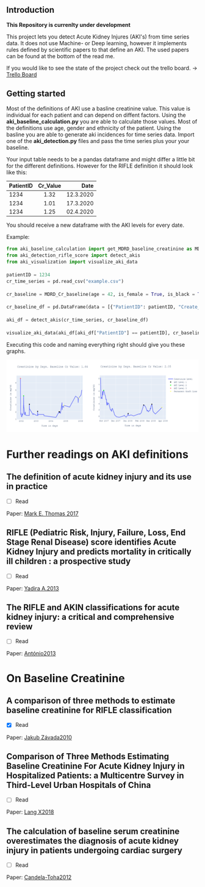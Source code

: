 ## Introduction

**This Repository is currenlty under development**

This project lets you detect Acute Kidney Injures (AKI's) from time series data. It does not use Machine- or Deep learning, however it implements rules defined by scientific papers to that define an AKI. The used papers can be found at the bottom of the read me. 

If you would like to see the state of the project check out the trello board. ->
[Trello Board](https://trello.com/b/JrzoR8ww)

## Getting started

Most of the definitions of AKI use a basline creatinine value. This value is individual for each patient and can depend on diffent factors. Using the **aki_baseline_calculation.py** you are able to calculate those values. Most of the definitions use age, gender and ethnicity of the patient.
Using the basline you are able to generate aki incidences for time series data. Import one of the __aki_detection.py__ files and pass the time series plus your your baseline.

Your input table needs to be a pandas dataframe and might differ a little bit for the different definitions. However for the RIFLE definition it should look like this:

| PatientID        | Cr_Value           | Date  |
| ------------- |:-------------:| -----:|
| 1234      | 1.32 | 12.3.2020 |
| 1234      | 1.01      |   17.3.2020 |
| 1234 | 1.25      |    02.4.2020 |

You should receive a new dataframe with the AKI levels for every date. 

Example:


```python
from aki_baseline_calculation import get_MDRD_baseline_creatinine as MDRD_Cr_baseline
from aki_detection_rifle_score import detect_akis
from aki_visualization import visualize_aki_data

patientID = 1234
cr_time_series = pd.read_csv("example.csv")

cr_baseline = MDRD_Cr_baseline(age = 42, is_female = True, is_black = True)

cr_baseline_df = pd.DataFrame(data = [{"PatientID": patientID, "Create_Baseline": cr_baseline}])

aki_df = detect_akis(cr_time_series, cr_baseline_df)

visualize_aki_data(aki_df[aki_df["PatientID"] == patientID], cr_baseline)
```

Executing this code and naming everything right should give you these graphs.

![model1](./ReadMeAssets/example.png)


# Further readings on AKI definitions

## The definition of acute kidney injury and its use in practice

- [ ] Read

Paper: [Mark E. Thomas 2017](https://www.sciencedirect.com/science/article/pii/S0085253815300351)


## RIFLE (Pediatric Risk, Injury, Failure, Loss, End Stage Renal Disease) score identifies Acute Kidney Injury and predicts mortality in critically ill children : a prospective study

- [ ] Read

Paper: [Yadira A.2013](https://www.ncbi.nlm.nih.gov/pmc/articles/PMC4238883/)

## The RIFLE and AKIN classifications for acute kidney injury: a critical and comprehensive review

- [ ] Read

Paper: [António2013](https://watermark.silverchair.com/sfs160.pdf?token=AQECAHi208BE49Ooan9kkhW_Ercy7Dm3ZL_9Cf3qfKAc485ysgAAApQwggKQBgkqhkiG9w0BBwagggKBMIICfQIBADCCAnYGCSqGSIb3DQEHATAeBglghkgBZQMEAS4wEQQMIBmHZvDoXeCgJbYNAgEQgIICRwyBQjoe9O_yLnwvWrjoNLfdCHGyx7bvtozO5FVmjqGh32SmQ4ABjJQoOA7SAeTwVzxAoW8btrP2Vx0qMC6VqkIQnNpBFecEN3ZgEfKC3KLR-p-xRqA9w11XrUsIchiEeVduJE5kRGgvXd_hoV_YTm3UM71CJqPMb_6TgC4_T2_ihLWsoSryjvUbkTLt49_Ggf0dEM7vm0A8sxJ7NepKfSDGdpfiwiHeGlzRuRLDOVTtWjq3c1LhQmDABrgBaCaA2sIghAvTAXqYdcuw2v4DBfAdkeVvK8fGHaruSNQawoe8shSmr50CJDrJ8GDzUq5BaepaS1z-L_NVO0er3lE_4ATLxftSRWXey44rMetsjCn_vDnk0sdWYyFIj7p2kCQbUI6HphGuI95g52IxClzrHLbs2hj9HNlsCEdR6aNNGnk3itRQCem8aR3gV9AloddP5LdUFYmWVS8i3n7vIbWvPJORgKTdnHPu4FhmB_CpHuKqcG9f_7w_xAx5GxvMKsPSE0f3W0UKaGfnfp85lwzu9zJpgWcDzqv8C8SqHZtwXeoFN3YP9fqunCfEn5WCCqKWG_zBVglGJA476snoFWSvFXbYvsia6S2RcvmqsbCAYW_0SxQvmfuQtJKt6ISw4PIbRrtph_tkzyQ0V6UZ3KxcUsfQUpgrCwDq_wk0zgB-TPa2sUtt8zdJPlkZ4EqBBgAGfHinVsUV4tmlOQQ2jSEOK2G-YkvOFRVtRSqC-Z42eEGJzDKWY_c0trVpVM152AI424BRcFig_4g)

# On Baseline Creatinine

## A comparison of three methods to estimate baseline creatinine for RIFLE classification

- [x] Read

Paper: [Jakub Závada2010](https://academic.oup.com/ndt/article/25/12/3911/1863037)


## Comparison of Three Methods Estimating Baseline Creatinine For Acute Kidney Injury in Hospitalized Patients: a Multicentre Survey in Third-Level Urban Hospitals of China

- [ ] Read

Paper: [Lang X2018](https://www.karger.com/Article/FullText/487366)

## The calculation of baseline serum creatinine overestimates the diagnosis of acute kidney injury in patients undergoing cardiac surgery

- [ ] Read

Paper: [Candela-Toha2012](https://academic.oup.com/ndt/article/25/12/3911/1863037)
